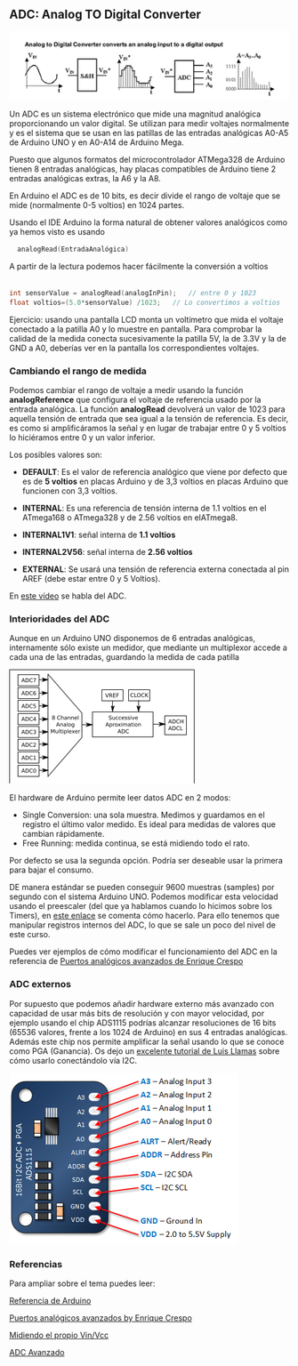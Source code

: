 ## ADC: Analog TO Digital   Converter


![Funcionamiento del ADC](./images/ADC.png)

Un ADC es un sistema electrónico que mide una magnitud analógica proporcionando un valor digital. Se utilizan para medir voltajes normalmente y es el sistema que se usan en las patillas de las entradas analógicas A0-A5 de Arduino UNO y en A0-A14 de Arduino Mega.

Puesto que algunos formatos del microcontrolador ATMega328 de Arduino tienen 8 entradas analógicas, hay placas compatibles de Arduino tiene 2 entradas analógicas extras, la A6 y la A8.

En Arduino el ADC es de 10 bits, es decir divide el rango de voltaje que se mide (normalmente 0-5 voltios) en 1024 partes.

Usando el IDE Arduino la forma natural de obtener valores analógicos como ya hemos visto es usando

```C++
  analogRead(EntradaAnalógica)
```

A partir de la lectura podemos hacer fácilmente la conversión a voltios

```C++

int sensorValue = analogRead(analogInPin);   // entre 0 y 1023
float voltios=(5.0*sensorValue) /1023;   // Lo convertimos a voltios

```

Ejercicio: usando una pantalla LCD monta un voltímetro que mida el voltaje conectado a la patilla A0 y lo muestre en pantalla. Para comprobar la calidad de la medida conecta sucesivamente la patilla 5V, la de 3.3V y la de GND a A0, deberías ver en la pantalla los correspondientes voltajes.

### Cambiando el rango de medida

Podemos cambiar el rango de voltaje a medir usando la función **analogReference** que configura el voltaje de referencia usado por la entrada analógica. La función **analogRead** devolverá un valor de 1023 para aquella tensión de entrada que sea igual a la tensión de referencia. Es decir, es como si amplificáramos la señal y en lugar de trabajar entre 0 y 5 voltios lo hiciéramos entre 0 y un valor inferior.

Los posibles valores son:

* **DEFAULT**: Es el valor de referencia analógico que viene por defecto que es de **5 voltios** en placas Arduino y de 3,3 voltios en placas Arduino que funcionen con 3,3 voltios.

* **INTERNAL**: Es una referencia de tensión interna de 1.1 voltios en el ATmega168 o ATmega328 y de 2.56 voltios en elATmega8.

* **INTERNAL1V1**: señal interna de **1.1 voltios**

* **INTERNAL2V56**: señal interna de **2.56 voltios**

* **EXTERNAL**: Se usará una tensión de referencia externa  conectada al pin AREF (debe estar entre 0 y 5 Voltios).

En [este vídeo](https://www.youtube.com/embed/J3vdHNQJI54) se habla del ADC.

### Interioridades del ADC

Aunque en un Arduino UNO disponemos de 6 entradas analógicas, internamente sólo existe un medidor, que mediante un multiplexor accede a cada una de las entradas, guardando la medida de cada patilla

![Multiplexor ADC](./images/ADC_Multiplexor.png)

El hardware de Arduino permite leer datos ADC en 2 modos:

* Single Conversion: una sola muestra. Medimos y guardamos en el registro el último valor medido. Es ideal para medidas de valores que cambian rápidamente.
* Free Running: medida continua, se está midiendo todo el rato.

Por defecto se usa la segunda opción. Podría ser deseable usar la primera para bajar el consumo.

DE manera estándar se pueden conseguir 9600 muestras (samples) por segundo con el sistema Arduino UNO. Podemos modificar esta velocidad usando el preescaler (del que ya hablamos cuando lo hicimos sobre los Timers), en [este enlace](http://yaab-arduino.blogspot.com.es/2015/02/fast-sampling-from-analog-input.html) se comenta cómo hacerlo. Para ello tenemos que manipular registros internos del ADC, lo que se sale un poco del nivel de este curso.  

Puedes ver ejemplos de cómo modificar el funcionamiento del ADC en la referencia de [Puertos analógicos avanzados de Enrique Crespo](https://aprendiendoarduino.wordpress.com/2017/09/05/puertos-analogicos-arduino-avanzado/)

### ADC externos

Por supuesto que podemos añadir hardware externo más avanzado con capacidad de usar más bits de resolución y con mayor velocidad, por ejemplo usando el chip ADS1115 podrías alcanzar resoluciones de 16 bits (65536 valores, frente a los 1024 de Arduino) en sus 4 entradas analógicas. Además este chip nos permite amplificar la señal usando lo que se conoce como PGA (Ganancia). Os dejo un [excelente tutorial de Luis Llamas](https://www.luisllamas.es/entrada-analogica-adc-de-16-bits-con-arduino-y-ads1115/) sobre cómo usarlo conectándolo vía I2C.

![ADC ADS1115](./images/Arduino-ADS1115-Module-Pin-Outs-Type-1.png)

### Referencias

Para ampliar sobre el tema puedes leer:

[Referencia de Arduino](https://www.arduino.cc/reference/en/language/functions/analog-io/analogreference/)

[Puertos analógicos avanzados by Enrique Crespo](https://aprendiendoarduino.wordpress.com/2017/09/05/puertos-analogicos-arduino-avanzado/)

[Midiendo el propio Vin/Vcc](http://jeelabs.org/2012/05/04/measuring-vcc-via-the-bandgap/)

[ADC Avanzado](https://www.pjrc.com/teensy/adc.html)
